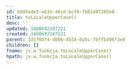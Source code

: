 ```yaml
---
id: bd49ade5-e61e-40cd-bcf0-7b82a0f205e8
title: toLocaleUpperCase()
desc: ''
updated: 1608692187221
created: 1608692187221
parent: 1d1f80f4-d886-4534-8a5c-7bffb496f3e8
children: []
fname: js.w.funkcja.toLocaleUpperCase()
hpath: js.w.funkcja.toLocaleUpperCase()
---
```



